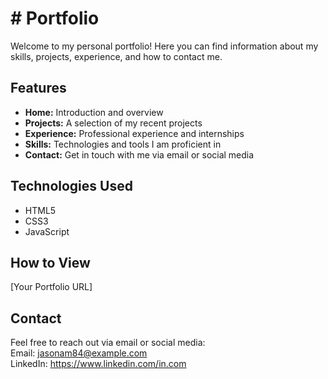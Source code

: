 # # Portfolio

Welcome to my personal portfolio! Here you can find information about my skills, projects, experience, and how to contact me.


## Features

- **Home:** Introduction and overview
- **Projects:** A selection of my recent projects
- **Experience:** Professional experience and internships
- **Skills:** Technologies and tools I am proficient in
- **Contact:** Get in touch with me via email or social media

## Technologies Used

- HTML5
- CSS3
- JavaScript

## How to View

[Your Portfolio URL]

## Contact

Feel free to reach out via email or social media:  
Email: jasonam84@example.com  
LinkedIn: https://www.linkedin.com/in.com


